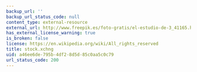 ```yaml
---
backup_url: ''
backup_url_status_code: null
content_type: external-resource
external_url: http://www.freepik.es/foto-gratis/el-estudio-de-3_41165.htm
has_external_license_warning: true
is_broken: false
license: https://en.wikipedia.org/wiki/All_rights_reserved
title: stock.xchng
uid: a46ee6de-795b-4df2-8d5d-85c0aa5c0c79
url_status_code: 200
---
```

